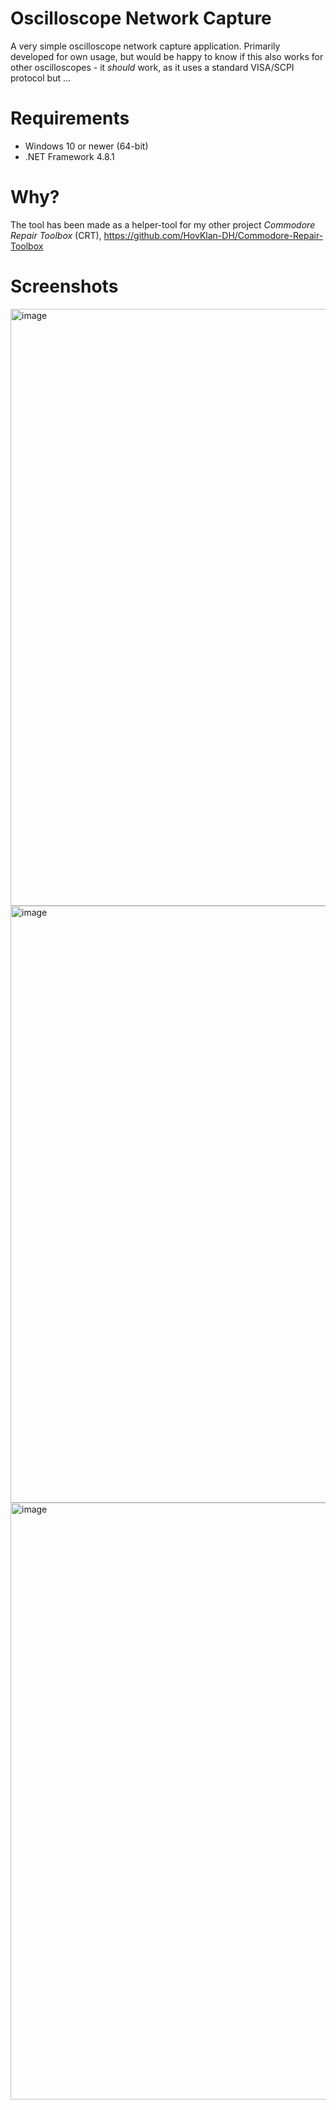 # Oscilloscope Network Capture

A very simple oscilloscope network capture application. Primarily developed for own usage, but would be happy to know if this also works for other oscilloscopes - it _should_ work, as it uses a standard VISA/SCPI protocol but ...

# Requirements

* Windows 10 or newer (64-bit)
* .NET Framework 4.8.1

# Why?

The tool has been made as a helper-tool for my other project _Commodore Repair Toolbox_ (CRT), https://github.com/HovKlan-DH/Commodore-Repair-Toolbox

# Screenshots

<img width="1087" height="955" alt="image" src="https://github.com/user-attachments/assets/62d1c5ba-3461-4169-b5bf-dfd401e2cb14" />

<img width="1087" height="955" alt="image" src="https://github.com/user-attachments/assets/0e85df11-dd1b-4e92-a07f-120b3f4130f4" />

<img width="1087" height="955" alt="image" src="https://github.com/user-attachments/assets/e5acecef-3dd7-4131-8aa7-708dc036f253" />
